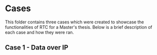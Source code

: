 # Cases
This folder contains three cases which were created to showcase the functionalities of RTC for a Master's thesis. Below is a brief description of each case and how they were ran.

## Case 1 - Data over IP


##

##
